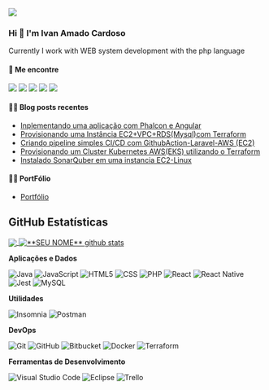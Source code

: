 <img src="![YOUR github stats](https://github-readme-stats.vercel.app/api?username=peacevan)
">

### Hi 👋 I'm Ivan Amado Cardoso
Currently I work with WEB system development with the php language

#### 🔗 Me encontre

[<img src="https://img.shields.io/badge/twitter-%231DA1F2.svg?&style=for-the-badge&logo=twitter&logoColor=white" />](https://twitter.com/@peacevan)
[<img src="https://img.shields.io/badge/medium-%2312100E.svg?&style=for-the-badge&logo=medium&logoColor=white" />](https://medium.com/@peacevan) 
[<img src="https://img.shields.io/badge/linkedin-%230077B5.svg?&style=for-the-badge&logo=linkedin&logoColor=white" />](www.linkedin.com/in/ivan-amado-peace/)
[<img src = "https://img.shields.io/badge/instagram-%23E4405F.svg?&style=for-the-badge&logo=instagram&logoColor=white">](https://www.instagram.com/ivanamadocardoso/) 
[<img src = "https://img.shields.io/badge/facebook-%231877F2.svg?&style=for-the-badge&logo=facebook&logoColor=white">](https://www.facebook.com/peacevan)

#### ✍🏻 Blog posts recentes

<!-- BLOG:START -->

- [Inplementando uma aplicação com Phalcon e Angular](https://medium.com/@peacevan/criando-api-com-phalcon-83779d21141c)
- [Provisionando uma Instância EC2+VPC+RDS(Mysql)com Terraform](https://medium.com/@peacevan/instalando-o-sonarquber-em-uma-inst%C3%A2ncia-ec2-51c79ef3d522)
- [Criando pipeline simples CI/CD com GithubAction-Laravel-AWS (EC2)](https://medium.com/@peacevan/instalando-o-sonarquber-em-uma-inst%C3%A2ncia-ec2-51c79ef3d522)
- [Provisionando um Cluster Kubernetes AWS(EKS) utilizando o Terraform](https://medium.com/@peacevan/instalando-o-sonarquber-em-uma-inst%C3%A2ncia-ec2-51c79ef3d522)
- [Instalado SonarQuber em uma instancia EC2-Linux](https://medium.com/@peacevan/instalando-o-sonarquber-em-uma-inst%C3%A2ncia-ec2-51c79ef3d522)
<!-- BLOG:END -->
 
#### ✍🏻 PortFólio
- [Portfólio](https://peacevan.github.io/)


## **GitHub Estatísticas**

<a href="https://github.com/peacevan">
  <img align="center" src="https://github-readme-stats.vercel.app/api/top-langs/?username=peacevan&theme=dracula&hide_langs_below=1" />
</a>

<a href="https://github.com/peacevan">
 <img align="center" src="https://github-readme-stats.vercel.app/api?username=peacevan&show_icons=true&theme=dracula&line_height=27" alt="**SEU NOME** github stats"/>
</a>

**Aplicações e Dados**


  ![Java](https://img.shields.io/badge/-Java-333333?style=flat&logo=Java&logoColor=007396)
  ![JavaScript](https://img.shields.io/badge/-JavaScript-333333?style=flat&logo=javascript)
  ![HTML5](https://img.shields.io/badge/-HTML5-333333?style=flat&logo=HTML5)
  ![CSS](https://img.shields.io/badge/-CSS-333333?style=flat&logo=CSS3&logoColor=1572B6)
  ![PHP](https://img.shields.io/badge/-php-333333?style=flat&logo=PHP)
  ![React](https://img.shields.io/badge/-React-333333?style=flat&logo=react)
  ![React Native](https://img.shields.io/badge/-React%20Native-333333?style=flat&logo=react)
  ![Jest](https://img.shields.io/badge/-Jest-333333?style=flat&logo=jest)
  ![MySQL](https://img.shields.io/badge/-MySQL-333333?style=flat&logo=mysql)

**Utilidades**

  ![Insomnia](https://img.shields.io/badge/-Insomnia-333333?style=flat&logo=insomnia)
  ![Postman](https://img.shields.io/badge/-Postman-333333?style=flat&logo=postman)

**DevOps**

  ![Git](https://img.shields.io/badge/-Git-333333?style=flat&logo=git)
  ![GitHub](https://img.shields.io/badge/-GitHub-333333?style=flat&logo=github)
  ![Bitbucket](https://img.shields.io/badge/-Bitbucket-333333?style=flat&logo=bitbucket)
  ![Docker](https://img.shields.io/badge/-Docker-333333?style=flat&logo=docker)
  ![Terraform](https://img.shields.io/badge/-Docker-333333?style=flat&logo=docker)
 

**Ferramentas de Desenvolvimento**

  ![Visual Studio Code](https://img.shields.io/badge/-Visual%20Studio%20Code-333333?style=flat&logo=visual-studio-code&logoColor=007ACC)
  ![Eclipse](https://img.shields.io/badge/-Eclipse-333333?style=flat&logo=eclipse-ide&logoColor=2C2255)
  ![Trello](https://img.shields.io/badge/-Trello-333333?style=flat&logo=trello&logoColor=007ACC)
 

<br/>


